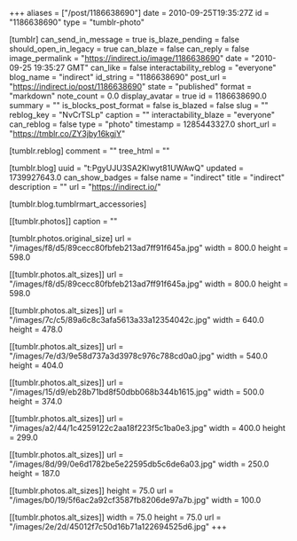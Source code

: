 +++
aliases = ["/post/1186638690"]
date = 2010-09-25T19:35:27Z
id = "1186638690"
type = "tumblr-photo"

[tumblr]
can_send_in_message = true
is_blaze_pending = false
should_open_in_legacy = true
can_blaze = false
can_reply = false
image_permalink = "https://indirect.io/image/1186638690"
date = "2010-09-25 19:35:27 GMT"
can_like = false
interactability_reblog = "everyone"
blog_name = "indirect"
id_string = "1186638690"
post_url = "https://indirect.io/post/1186638690"
state = "published"
format = "markdown"
note_count = 0.0
display_avatar = true
id = 1186638690.0
summary = ""
is_blocks_post_format = false
is_blazed = false
slug = ""
reblog_key = "NvCrTSLp"
caption = ""
interactability_blaze = "everyone"
can_reblog = false
type = "photo"
timestamp = 1285443327.0
short_url = "https://tmblr.co/ZY3jby16kgjY"

[tumblr.reblog]
comment = ""
tree_html = ""

[tumblr.blog]
uuid = "t:PgyUJU3SA2Klwyt81UWAwQ"
updated = 1739927643.0
can_show_badges = false
name = "indirect"
title = "indirect"
description = ""
url = "https://indirect.io/"

[tumblr.blog.tumblrmart_accessories]

[[tumblr.photos]]
caption = ""

[tumblr.photos.original_size]
url = "/images/f8/d5/89cecc80fbfeb213ad7ff91f645a.jpg"
width = 800.0
height = 598.0

[[tumblr.photos.alt_sizes]]
url = "/images/f8/d5/89cecc80fbfeb213ad7ff91f645a.jpg"
width = 800.0
height = 598.0

[[tumblr.photos.alt_sizes]]
url = "/images/7c/c5/89a6c8c3afa5613a33a12354042c.jpg"
width = 640.0
height = 478.0

[[tumblr.photos.alt_sizes]]
url = "/images/7e/d3/9e58d737a3d3978c976c788cd0a0.jpg"
width = 540.0
height = 404.0

[[tumblr.photos.alt_sizes]]
url = "/images/15/d9/eb28b71bd8f50dbb068b344b1615.jpg"
width = 500.0
height = 374.0

[[tumblr.photos.alt_sizes]]
url = "/images/a2/44/1c4259122c2aa18f223f5c1ba0e3.jpg"
width = 400.0
height = 299.0

[[tumblr.photos.alt_sizes]]
url = "/images/8d/99/0e6d1782be5e22595db5c6de6a03.jpg"
width = 250.0
height = 187.0

[[tumblr.photos.alt_sizes]]
height = 75.0
url = "/images/b0/19/5f6ac2a92cf3587fb8206de97a7b.jpg"
width = 100.0

[[tumblr.photos.alt_sizes]]
width = 75.0
height = 75.0
url = "/images/2e/2d/45012f7c50d16b71a122694525d6.jpg"
+++
